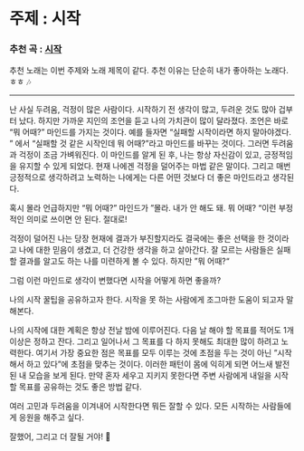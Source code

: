 # 주제 : 시작

### 추천 곡 : [시작](https://youtu.be/NiErxD8XXp4?si=x5bjPfUyfHqjMKIg)

추천 노래는 이번 주제와 노래 제목이 같다. 추천 이유는 단순히 내가 좋아하는 노래다. ㅎㅎ 🎶

---

난 사실 두려움, 걱정이 많은 사람이다. 시작하기 전 생각이 많고, 두려운 것도 많아 겁부터 났다. 하지만 가까운 지인의 조언을 듣고 나의 가치관이 많이 달라졌다.  조언은 바로 “뭐 어때?” 마인드를 가지는 것이다.  예를 들자면 “실패할 시작이라면 하지 말아야겠다. ” 에서 “실패할 것 같은 시작인데 뭐 어때?”라고 마인드를 바꾸는 것이다. 그러면 두려움과 걱정이 조금 가벼워진다. 이 마인드를 알게 된 후, 나는 항상 자신감이 있고, 긍정적임을 유지할 수 있게 되었다. 현재 나에겐 걱정을 덜어주는 마법 같은 말이다. 그리고 매번 긍정적으로 생각하려고 노력하는 나에게는 다른 어떤 것보다 더 좋은 마인드라고 생각된다.

혹시 몰라 언급하지만 “뭐 어때?” 마인드가 ”몰라. 내가 안 해도 돼. 뭐 어때? “이런 부정적인 의미로 쓰이면 안 된다. 절대로!

걱정이 덜어진 나는 당장 현재에 결과가 부진할지라도 결국에는 좋은 선택을 한 것이라고 나에 대한 믿음이 생겼고, 더 건강한 생각을 하고 살아간다. 잘 모르는 사람들은 실패할 결과를 알고도 하는 나를 미련하게 볼 수 있다. 하지만 ”뭐 어때?“

그럼 이런 마인드로 생각이 변했다면 시작을 어떻게 하면 좋을까?

나의 시작 꿀팁을 공유하고자 한다. 시작을 못 하는 사람에게 조그마한 도움이 되고자 말해본다.

나의 시작에 대한 계획은 항상 전날 밤에 이루어진다. 다음 날 해야 할 목표를 적어도 1개 이상은 정하고 잔다. 그리고 일어나서 그 목표를 다 하지 못해도 최대한 많이 하려고 노력한다.
여기서 가장 중요한 점은 목표를 모두 이루는 것에 초점을 두는 것이 아닌 ”시작해서 하고 있다”에 초점을 맞추는 것이다.
이러한 패턴이 몸에 익히게 되면 어느새 발전된 내 모습을 보게 된다.
만약 혼자 세우고 지키지 못한다면 주변 사람에게 내일을 시작할 목표를 공유하는 것도 좋은 방법 같다.

여러 고민과 두려움을 이겨내어 시작한다면 뭐든 잘할 수 있다. 모든 시작하는 사람들에게 응원을 해주고 싶다.

잘했어, 그리고 더 잘될 거야! 💪
